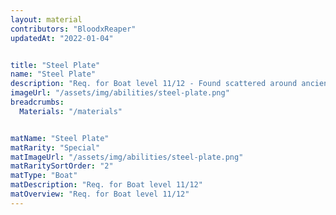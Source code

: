 ```yaml
---
layout: material
contributors: "BloodxReaper"
updatedAt: "2022-01-04"


title: "Steel Plate"
name: "Steel Plate"
description: "Req. for Boat level 11/12 - Found scattered around ancient ruins throughout Botworld"
imageUrl: "/assets/img/abilities/steel-plate.png"
breadcrumbs:
  Materials: "/materials"


matName: "Steel Plate"
matRarity: "Special"
matImageUrl: "/assets/img/abilities/steel-plate.png"
matRaritySortOrder: "2"
matType: "Boat"
matDescription: "Req. for Boat level 11/12"
matOverview: "Req. for Boat level 11/12"
---
```



